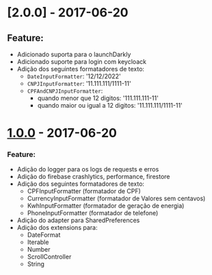 # [2.0.0] - 2017-06-20

## Feature:
- Adicionado suporta para o launchDarkly
- Adicionado suporte para login com keycloack
- Adição dos seguintes formatadores de texto:
   - `DateInputFormatter`: '12/12/2022'
   - `CNPJInputFormatter`: '11.111.111/1111-11'
   - `CPFAndCNPJInputFormatter`: 
       - quando menor que 12 digitos: '111.111.111-11'
       - quando maior ou igual a 12 digitos: '11.111.111/1111-11'

# [1.0.0] - 2017-06-20

### Feature:
- Adição do logger para os logs de requests e erros
- Adição do firebase crashlytics, performance, firestore
- Adição dos seguintes formatadores de texto:
   - CPFInputFormatter (formatador de CPF)
   - CurrencyInputFormatter (formatador de Valores sem centavos)
   - KwhInputFormatter (formatador de geração de energia)
   - PhoneInputFormatter (formatador de telefone)
- Adição do adapter para SharedPreferences 
- Adição dos extensions para:
   -  DateFormat
   - Iterable
   - Number
   - ScrollController
   - String

[1.1.0]: https://github.com/solfacil/sdk-tools-mobile/releases/tag/1.1.0
[1.0.0]: https://github.com/solfacil/sdk-tools-mobile/releases/tag/1.0.0